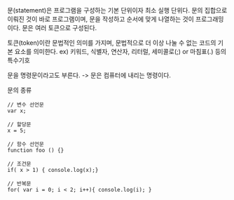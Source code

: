문(statement)은 프로그램을 구성하는 기본 단위이자 최소 실행 단위다.
문의 집합으로 이뤄진 것이 바로 프로그램이며, 문을 작성하고 순서에 맞게 나열하는 것이 프로그래밍이다.
문은 여러 토큰으로 구성된다.

토큰(token)이란 문법적인 의미를 가지며, 문법적으로 더 이상 나눌 수 없는 코드의 기본 요소를 의미한다.
ex) 키워드, 식별자, 연산자, 리터럴, 세미콜로(;) or 마침표(.) 등의 특수기호

문을 명령문이라고도 부른다.
-> 문은 컴퓨터에 내리는 명령이다.

문의 종류
```
// 변수 선언문
var x;

// 할당문
x = 5;

// 함수 선언문
function foo () {}

// 조건문
if( x > 1) { console.log(x);}

// 반복문
for( var i = 0; i < 2; i++){ console.log(i); }
```